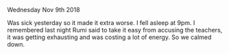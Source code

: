 Wednesday Nov 9th 2018

Was sick yesterday so it made it extra worse. I fell asleep at 9pm. I remembered last night Rumi said to take it easy from accusing the teachers, it was getting exhausting and was costing a lot of energy. So we calmed down.